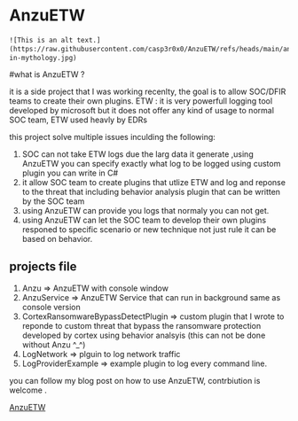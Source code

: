 # AnzuETW
	![This is an alt text.](https://raw.githubusercontent.com/casp3r0x0/AnzuETW/refs/heads/main/anzu-in-mythology.jpg)
	
	
#what is AnzuETW ?

it is a side project that I was working recenlty, the goal is to allow SOC/DFIR teams to create their own plugins.
ETW : it is very powerfull logging tool developed by microsoft but it does not offer any kind of usage to normal SOC team, ETW used heavly by EDRs

this project solve multiple issues inculding the following: 
1. SOC can not take ETW logs due the larg data it generate ,using AnzuETW you can specify exactly what log to be logged using custom plugin you can write in C# 
2. it allow SOC team to create plugins that utlize ETW and log and reponse to the threat that including behavior analysis plugin that can be written by the SOC team 
3. using AnzuETW can provide you logs that normaly you can not get.
4. using AnzuETW can let the SOC team to develop their own plugins responed to specific scenario or new technique not just rule it can be based on behavior.

## projects file

1. Anzu => AnzuETW with console window
2. AnzuService => AnzuETW Service that can run in background same as console version 
3. CortexRansomwareBypassDetectPlugin => custom plugin that I wrote to reponde to custom threat that bypass the ransomware protection developed by cortex using behavior analsyis (this can not be done without Anzu ^_^)
4. LogNetwork => plguin to log network traffic 
5. LogProviderExample => example plugin to log every command line.

you can follow my blog post on how to use AnzuETW, contrbiution is welcome .

[AnzuETW](https://www.pwntricks.com/)









